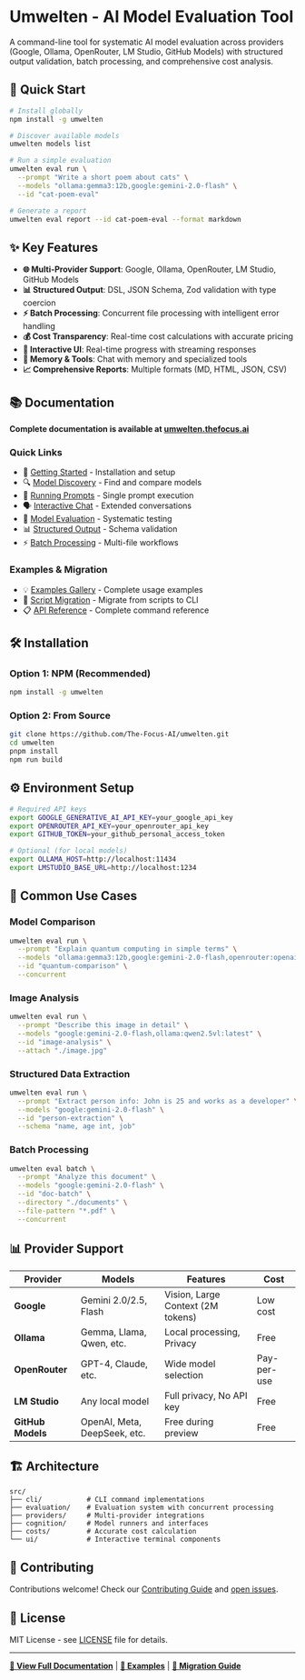 # Umwelten - AI Model Evaluation Tool

A command-line tool for systematic AI model evaluation across providers (Google, Ollama, OpenRouter, LM Studio, GitHub Models) with structured output validation, batch processing, and comprehensive cost analysis.

## 🚀 Quick Start

```bash
# Install globally
npm install -g umwelten

# Discover available models
umwelten models list

# Run a simple evaluation
umwelten eval run \
  --prompt "Write a short poem about cats" \
  --models "ollama:gemma3:12b,google:gemini-2.0-flash" \
  --id "cat-poem-eval"

# Generate a report
umwelten eval report --id cat-poem-eval --format markdown
```

## ✨ Key Features

- **🌐 Multi-Provider Support**: Google, Ollama, OpenRouter, LM Studio, GitHub Models
- **📊 Structured Output**: DSL, JSON Schema, Zod validation with type coercion
- **⚡ Batch Processing**: Concurrent file processing with intelligent error handling
- **💰 Cost Transparency**: Real-time cost calculations with accurate pricing
- **🎯 Interactive UI**: Real-time progress with streaming responses
- **🧠 Memory & Tools**: Chat with memory and specialized tools
- **📈 Comprehensive Reports**: Multiple formats (MD, HTML, JSON, CSV)

## 📚 Documentation

**Complete documentation is available at [umwelten.thefocus.ai](https://umwelten.thefocus.ai/)**

### Quick Links

- 📖 [Getting Started](https://umwelten.thefocus.ai/guide/getting-started) - Installation and setup
- 🔍 [Model Discovery](https://umwelten.thefocus.ai/guide/model-discovery) - Find and compare models
- 💬 [Running Prompts](https://umwelten.thefocus.ai/guide/running-prompts) - Single prompt execution
- 🗣️ [Interactive Chat](https://umwelten.thefocus.ai/guide/interactive-chat) - Extended conversations
- 🎯 [Model Evaluation](https://umwelten.thefocus.ai/guide/model-evaluation) - Systematic testing
- 📊 [Structured Output](https://umwelten.thefocus.ai/guide/structured-output) - Schema validation
- ⚡ [Batch Processing](https://umwelten.thefocus.ai/guide/batch-processing) - Multi-file workflows

### Examples & Migration

- 💡 [Examples Gallery](https://umwelten.thefocus.ai/examples/) - Complete usage examples
- 🔄 [Script Migration](https://umwelten.thefocus.ai/migration/) - Migrate from scripts to CLI
- 📋 [API Reference](https://umwelten.thefocus.ai/api/overview) - Complete command reference

## 🛠️ Installation

### Option 1: NPM (Recommended)
```bash
npm install -g umwelten
```

### Option 2: From Source
```bash
git clone https://github.com/The-Focus-AI/umwelten.git
cd umwelten
pnpm install
npm run build
```

## ⚙️ Environment Setup

```bash
# Required API keys
export GOOGLE_GENERATIVE_AI_API_KEY=your_google_api_key
export OPENROUTER_API_KEY=your_openrouter_api_key
export GITHUB_TOKEN=your_github_personal_access_token

# Optional (for local models)
export OLLAMA_HOST=http://localhost:11434
export LMSTUDIO_BASE_URL=http://localhost:1234
```

## 🎯 Common Use Cases

### Model Comparison
```bash
umwelten eval run \
  --prompt "Explain quantum computing in simple terms" \
  --models "ollama:gemma3:12b,google:gemini-2.0-flash,openrouter:openai/gpt-4o-mini" \
  --id "quantum-comparison" \
  --concurrent
```

### Image Analysis
```bash
umwelten eval run \
  --prompt "Describe this image in detail" \
  --models "google:gemini-2.0-flash,ollama:qwen2.5vl:latest" \
  --id "image-analysis" \
  --attach "./image.jpg"
```

### Structured Data Extraction
```bash
umwelten eval run \
  --prompt "Extract person info: John is 25 and works as a developer" \
  --models "google:gemini-2.0-flash" \
  --id "person-extraction" \
  --schema "name, age int, job"
```

### Batch Processing
```bash
umwelten eval batch \
  --prompt "Analyze this document" \
  --models "google:gemini-2.0-flash" \
  --id "doc-batch" \
  --directory "./documents" \
  --file-pattern "*.pdf" \
  --concurrent
```

## 📊 Provider Support

| Provider | Models | Features | Cost |
|----------|--------|----------|------|
| **Google** | Gemini 2.0/2.5, Flash | Vision, Large Context (2M tokens) | Low cost |
| **Ollama** | Gemma, Llama, Qwen, etc. | Local processing, Privacy | Free |
| **OpenRouter** | GPT-4, Claude, etc. | Wide model selection | Pay-per-use |
| **LM Studio** | Any local model | Full privacy, No API key | Free |
| **GitHub Models** | OpenAI, Meta, DeepSeek, etc. | Free during preview | Free |

## 🏗️ Architecture

```
src/
├── cli/           # CLI command implementations
├── evaluation/    # Evaluation system with concurrent processing
├── providers/     # Multi-provider integrations
├── cognition/     # Model runners and interfaces
├── costs/         # Accurate cost calculation
└── ui/            # Interactive terminal components
```

## 🤝 Contributing

Contributions welcome! Check our [Contributing Guide](CONTRIBUTING.md) and [open issues](https://github.com/The-Focus-AI/umwelten/issues).

## 📄 License

MIT License - see [LICENSE](LICENSE) file for details.

---

**[📖 View Full Documentation](https://umwelten.thefocus.ai/)** | **[🚀 Examples](https://umwelten.thefocus.ai/examples/)** | **[🔄 Migration Guide](https://umwelten.thefocus.ai/migration/)** 